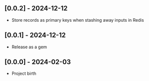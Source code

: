 ## [0.0.2] - 2024-12-12

- Store records as primary keys when stashing away inputs in Redis

## [0.0.1] - 2024-12-12

- Release as a gem

## [0.0.0] - 2024-02-03

- Project birth
